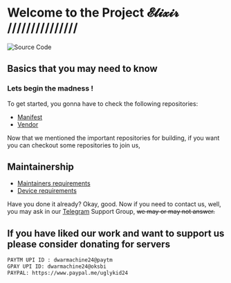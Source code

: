 # Welcome to the Project 𝓔𝓵𝓲𝔁𝓲𝓻 ///////////////

![Source Code](https://i.imgur.com/LEwkNiG.jpg)

## Basics that you may need to know

### Lets begin the madness !

To get started, you gonna have to check the following repositories:

- [Manifest](https://github.com/Project-Elixir/manifest)
- [Vendor](https://github.com/Project-Elixir/vendor_aosp)

Now that we mentioned the important repositories for building, if you want you can checkout some repositories to join us, 

## Maintainership 

- [Maintainers requirements](https://github.com/Project-Elixir/docs/blob/master/maintainers_requirements.md)
- [Device requirements](https://github.com/Project-Elixir/docs/blob/master/device_requirements.md)

Have you done it already? Okay, good. Now if you need to contact us, well, you may ask in our [Telegram](https://t.me/Elixir_Discussion) Support Group, ~~we may or may not answer.~~

## If you have liked our work and want to support us please consider donating for servers

```bash
PAYTM UPI ID : dwarmachine24@paytm
GPAY UPI ID: dwarmachine24@oksbi
PAYPAL: https://www.paypal.me/uglykid24
```

